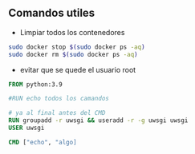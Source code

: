 ## Comandos utiles

- Limpiar todos los contenedores
```bash
sudo docker stop $(sudo docker ps -aq)
sudo docker rm $(sudo docker ps -aq)
```

- evitar que se quede el usuario root
```Dockerfile
FROM python:3.9

#RUN echo todos los camandos

# ya al final antes del CMD
RUN groupadd -r uwsgi && useradd -r -g uwsgi uwsgi
USER uwsgi

CMD ["echo", "algo]
```